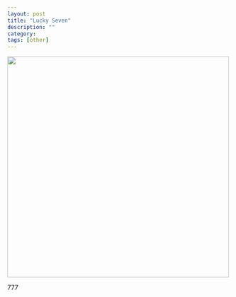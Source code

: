 ```yaml
---
layout: post
title: "Lucky Seven"
description: ""
category: 
tags: [other]
---
```



<img src="https://cloud.githubusercontent.com/assets/4977911/8399384/fc26c938-1e3f-11e5-8d99-6834219e53fa.jpg" width=500>

777
	
